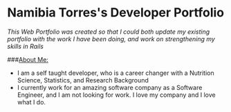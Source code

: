 # Namibia Torres's Developer Portfolio

_This Web Portfolio was created so that I could both update my existing portfolio with the work I have been doing, and work on strengthening my skills in Rails_

###<u>About Me:</u>

* I am a self taught developer, who is a career changer with a Nutrition Science, Statistics, and Research Background
* I currently work for an amazing software company as a Software Engineer, and I am not looking for work. I love my company and I love what I do.
